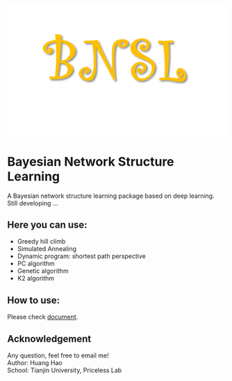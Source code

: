 ![](./images/log.png)
# Bayesian Network Structure Learning 

A Bayesian network structure learning package based on deep learning. Still developing ...  


## Here you can use:
* Greedy hill climb
* Simulated Annealing
* Dynamic program: shortest path perspective
* PC algorithm
* Genetic algorithm 
* K2 algorithm 

## How to use:
Please check [document](https://howardhuang98.github.io/BNSL/).





## Acknowledgement
Any question, feel free to email me!  
Author: Huang Hao    
School: Tianjin University, Priceless Lab  

